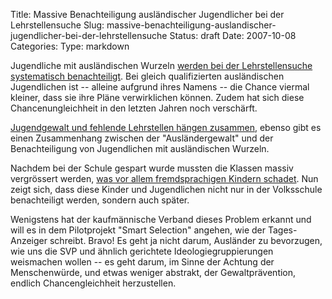 Title: Massive Benachteiligung ausländischer Jugendlicher bei der Lehrstellensuche
Slug: massive-benachteiligung-auslandischer-jugendlicher-bei-der-lehrstellensuche
Status: draft
Date: 2007-10-08
Categories:
Type: markdown

Jugendliche mit ausländischen Wurzeln [werden bei der Lehrstellensuche systematisch benachteiligt](http://www.tagi.ch/dyn/news/wirtschaft/800242.html). Bei gleich qualifizierten ausländischen Jugendlichen ist -- alleine aufgrund ihres Namens -- die Chance viermal kleiner, dass sie ihre Pläne verwirklichen können. Zudem hat sich diese Chancenungleichheit in den letzten Jahren noch verschärft.

[Jugendgewalt und fehlende Lehrstellen hängen zusammen](http://www.rahel-imobersteg.ch/?p=145), ebenso gibt es einen Zusammenhang zwischen der "Ausländergewalt" und der Benachteiligung von Jugendlichen mit ausländischen Wurzeln.

Nachdem bei der Schule gespart wurde mussten die Klassen massiv vergrössert werden, [was vor allem fremdsprachigen Kindern schadet](http://spinlock.ch/blog/2007/09/14/fremdsprachige-kinder-beeintrachtigen-lernerfolg-nicht/). Nun zeigt sich, dass diese Kinder und Jugendlichen nicht nur in der Volksschule benachteiligt werden, sondern auch später.

Wenigstens hat der kaufmännische Verband dieses Problem erkannt und will es in dem Pilotprojekt "Smart Selection" angehen, wie der Tages-Anzeiger schreibt. Bravo! Es geht ja nicht darum, Ausländer zu bevorzugen, wie uns die SVP und ähnlich gerichtete Ideologiegruppierungen weismachen wollen -- es geht darum, im Sinne der Achtung der Menschenwürde, und etwas weniger abstrakt, der Gewaltprävention, endlich Chancengleichheit herzustellen.
